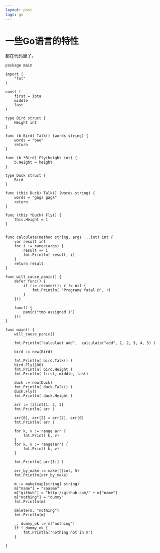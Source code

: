```yaml
---
layout: post
tags: go
---
```


一些Go语言的特性
====

都在代码里了。

    package main

    import (
        "fmt"
    )

    const (
        first = iota
        middle
        last
    )

    type Bird struct {
        Height int
    }

    func (b Bird) Talk() (words string) {
        words = "bee"
        return
    }

    func (b *Bird) Fly(height int) {
        b.Height = height
    }

    type Duck struct {
        Bird
    }

    func (this Duck) Talk() (words string) {
        words = "gaga gaga"
        return
    }

    func (this *Duck) Fly() {
        this.Height = 1
    }


    func calculate(method string, args ...int) int {
        var result int
        for i := range(args) {
            result += i
            fmt.Println( result, i)
        }
        return result
    }

    func will_cause_panic() {
        defer func() {
            if r:= recover(); r != nil {
                fmt.Println( "Programe fatal @", r)
            }
        }()

        func() {
            panic("tmp assigned 1")
        }()
    }

    func main() {
        will_cause_panic()

        fmt.Println("calculaet add",  calculate("add", 1, 2, 3, 4, 5) )

        bird := new(Bird)

        fmt.Println( bird.Talk() )
        bird.Fly(100)
        fmt.Println( bird.Height )
        fmt.Println( first, middle, last)

        duck := new(Duck)
        fmt.Println( duck.Talk() )
        duck.Fly()
        fmt.Println( duck.Height )

        arr := [3]int{1, 2, 3}
        fmt.Println( arr )

        arr[0], arr[2] = arr[2], arr[0]
        fmt.Println( arr )

        for k, v := range arr {
            fmt.Print( k, v)
        }
        for k, v := range(arr) {
            fmt.Print( k, v)
        }

        fmt.Println( arr[1:] )

        arr_by_make := make([]int, 5)
        fmt.Println(arr_by_make)

        m := make(map[string] string)
        m["name"] = "soasme"
        m["github"] = "http://github.com/" + m["name"]
        m["nothing"] = "dummy"
        fmt.Println(m)

        delete(m, "nothing")
        fmt.Println(m)

        _, dummy_ok := m["nothing"]
        if ! dummy_ok {
            fmt.Println("nothing not in m")
        }

    }
